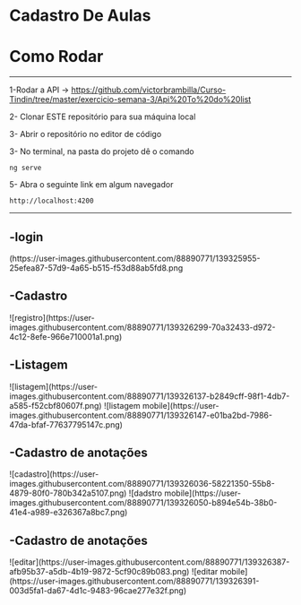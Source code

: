 <h1>Cadastro De Aulas</h2>
<h1>Como Rodar</h1>
<hr>

1-Rodar a API -> https://github.com/victorbrambilla/Curso-Tindin/tree/master/exercicio-semana-3/Api%20To%20do%20list

2- Clonar ESTE repositório para sua máquina local

3- Abrir o repositório no editor de código

3- No terminal, na pasta do projeto dê o comando
~~~Terminal
ng serve
~~~

5- Abra o seguinte link em algum navegador
~~~Terminal
http://localhost:4200
~~~
<hr>

<h2>-login</h2>
(https://user-images.githubusercontent.com/88890771/139325955-25efea87-57d9-4a65-b515-f53d88ab5fd8.png
<br>

<h2>-Cadastro</h2>
![registro](https://user-images.githubusercontent.com/88890771/139326299-70a32433-d972-4c12-8efe-966e710001a1.png)
<br>

<h2>-Listagem</h2>
![listagem](https://user-images.githubusercontent.com/88890771/139326137-b2849cff-98f1-4db7-a585-f52cbf80607f.png)
![listagem mobile](https://user-images.githubusercontent.com/88890771/139326147-e01ba2bd-7986-47da-bfaf-77637795147c.png)
<br>

<h2>-Cadastro de anotações</h2>
![cadastro](https://user-images.githubusercontent.com/88890771/139326036-58221350-55b8-4879-80f0-780b342a5107.png)
![dadstro mobile](https://user-images.githubusercontent.com/88890771/139326050-b894e54b-38b0-41e4-a989-e326367a8bc7.png)
<br>

<h2>-Cadastro de anotações</h2>
![editar](https://user-images.githubusercontent.com/88890771/139326387-afb95b37-a5db-4b19-9872-5cf90c89b083.png)
![editar mobile](https://user-images.githubusercontent.com/88890771/139326391-003d5fa1-da67-4d1c-9483-96cae277e32f.png)


